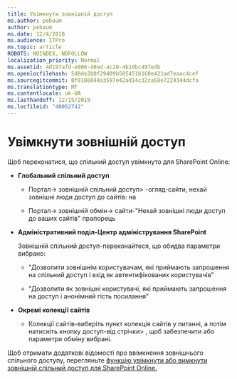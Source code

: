 ```yaml
---
title: Увімкнути зовнішній доступ
ms.author: pebaum
author: pebaum
ms.date: 12/4/2018
ms.audience: ITPro
ms.topic: article
ROBOTS: NOINDEX, NOFOLLOW
localization_priority: Normal
ms.assetid: 4d197afd-e806-40ad-ac20-4b10bc497edb
ms.openlocfilehash: 5d8de2b0f29409b585451b160e421ad7eaac4cef
ms.sourcegitcommit: 0f0186044a3597e42ad14c32ca58e7224344dcfa
ms.translationtype: MT
ms.contentlocale: uk-UA
ms.lasthandoff: 12/15/2019
ms.locfileid: "40052742"
---
```

# <a name="enable-external-sharing"></a>Увімкнути зовнішній доступ

 Щоб переконатися, що спільний доступ увімкнуто для SharePoint Online:
  
- **Глобальний спільний доступ**
    
  - Портал-\> зовнішній спільний доступ\> -огляд-сайти, нехай зовнішні люди доступ до сайтів: на
    
  - Портал-\> зовнішній обмін-\> сайти-"Нехай зовнішні люди доступ до ваших сайтів" прапорець
    
- **Адміністративний поділ-Центр адміністрування SharePoint**
    
    Зовнішній спільний доступ-переконайтеся, що обидва параметри вибрано:
    
  - "Дозволити зовнішнім користувачам, які приймають запрошення на спільний доступ і вхід як автентифікованих користувачів"
    
  - "Дозволити як зовнішні користувачі, які приймають запрошення на доступ і анонімний гість посилання"
    
- **Окремі колекції сайтів**
    
  - Колекції сайтів-виберіть пункт колекція сайтів у питанні, а потім натисніть кнопку доступ-від стрічки\> , щоб забезпечити або параметри обміну вибрані.
    
Щоб отримати додаткові відомості про ввімкнення зовнішнього спільного доступу, перегляньте [функцію увімкнути або вимкнути зовнішній спільний доступ для SharePoint Online.](https://go.microsoft.com/fwlink/?linkid=2047681&amp;clcid=0x409)
  

